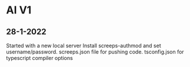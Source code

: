 # AI V1 

## 28-1-2022
Started with a new local server
Install screeps-authmod and set username/password.
screeps.json file for pushing code.
tsconfig.json for typescript compiler options
